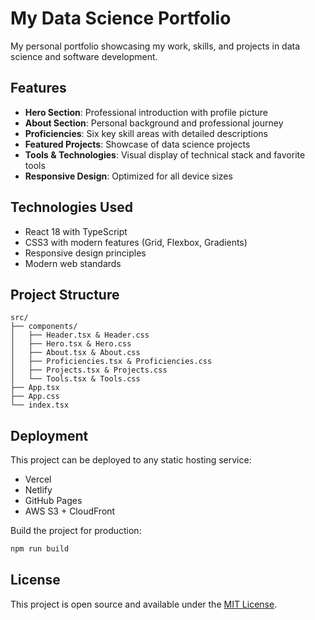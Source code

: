 # My Data Science Portfolio

My personal portfolio showcasing my work, skills, and projects in data science and software development.

## Features

- **Hero Section**: Professional introduction with profile picture
- **About Section**: Personal background and professional journey
- **Proficiencies**: Six key skill areas with detailed descriptions
- **Featured Projects**: Showcase of data science projects
- **Tools & Technologies**: Visual display of technical stack and favorite tools
- **Responsive Design**: Optimized for all device sizes

## Technologies Used

- React 18 with TypeScript
- CSS3 with modern features (Grid, Flexbox, Gradients)
- Responsive design principles
- Modern web standards

## Project Structure

```
src/
├── components/
│   ├── Header.tsx & Header.css
│   ├── Hero.tsx & Hero.css
│   ├── About.tsx & About.css
│   ├── Proficiencies.tsx & Proficiencies.css
│   ├── Projects.tsx & Projects.css
│   └── Tools.tsx & Tools.css
├── App.tsx
├── App.css
└── index.tsx
```

## Deployment

This project can be deployed to any static hosting service:
- Vercel
- Netlify
- GitHub Pages
- AWS S3 + CloudFront

Build the project for production:
```bash
npm run build
```

## License

This project is open source and available under the [MIT License](LICENSE).